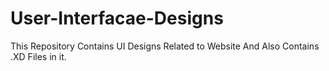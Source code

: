 # User-Interfacae-Designs
This Repository Contains UI Designs Related to Website And Also Contains .XD Files in it.
